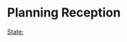 Planning Reception
==================

[State:](https://github.com/jandre1907/minimalSF2/blob/master/path/state.md)

